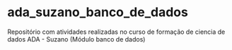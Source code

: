 # ada_suzano_banco_de_dados
Repositório com atividades realizadas no curso de formação de ciencia de dados ADA - Suzano (Módulo banco de dados)
